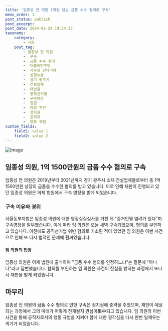```yaml
---
title: '임종성 전 의원 1억원 넘는 금품 수수 혐의로 구속'
menu_order: 1
post_status: publish
post_excerpt: 
post_date: 2024-02-29 19:54:35
taxonomy:
    category:
        - 사회
    post_tag:
        - 임종성 전 의원
        -  구속
        -  금품 수수 혐의
        -  더불어민주당
        -  사무실 인테리어
        -  성형수술
        -  경기 광주시
        -  건설업체
        -  대법원
        -  공직선거법
        -  구속영장
        -  법원
        -  혐의 부인
        -  정치권
        -  공직자
        -  행동 규범
custom_fields:
    field1: value 1
    field2: value 2
---
```


![Image](https://imgnews.pstatic.net/image/449/2024/02/29/0000269026_001_20240229070201553.jpg?type=w647)

## 임종성 의원, 1억 1500만원의 금품 수수 혐의로 구속
임종성 전 의원은 2019년부터 2021년까지 경기 광주시 소재 건설업체들로부터 총 1억 1500만원 상당의 금품을 수수한 혐의를 받고 있습니다. 이로 인해 재판이 진행되고 있던 임종성 의원은 어제 법원에서 구속 영장을 받게 되었습니다.
### 구속 이유와 경위
서울동부지법은 임종성 의원에 대한 영장실질심사를 거친 뒤 "증거인멸 염려가 있다"며 구속영장을 발부했습니다. 이에 따라 임 의원은 오늘 새벽 구속되었으며, 혐의를 부인하고 있습니다. 이전에도 공직선거법 위반 혐의로 기소된 적이 있었던 임 의원은 이번 사건으로 인해 또 다시 법적인 문제에 휩싸였습니다.
#### 임 의원의 입장
임종성 의원은 어제 법원에 출석하여 "금품 수수 혐의를 인정하느냐"는 질문에 "아니다"라고 답변했습니다. 혐의를 부인하는 임 의원은 사건이 진실을 밝히는 과정에서 또다시 재판을 받게 되었습니다.
## 마무리
임종성 전 의원의 금품 수수 혐의로 인한 구속은 정치권에 충격을 주었으며, 재판이 예상되는 과정에서 그의 미래가 어떻게 전개될지 관심이集中되고 있습니다. 임 의원의 이번 사건을 통해 공직자로서의 행동 규범을 지켜야 함에 대한 경각심을 다시 한번 일깨우는 계기가 되었습니다.
